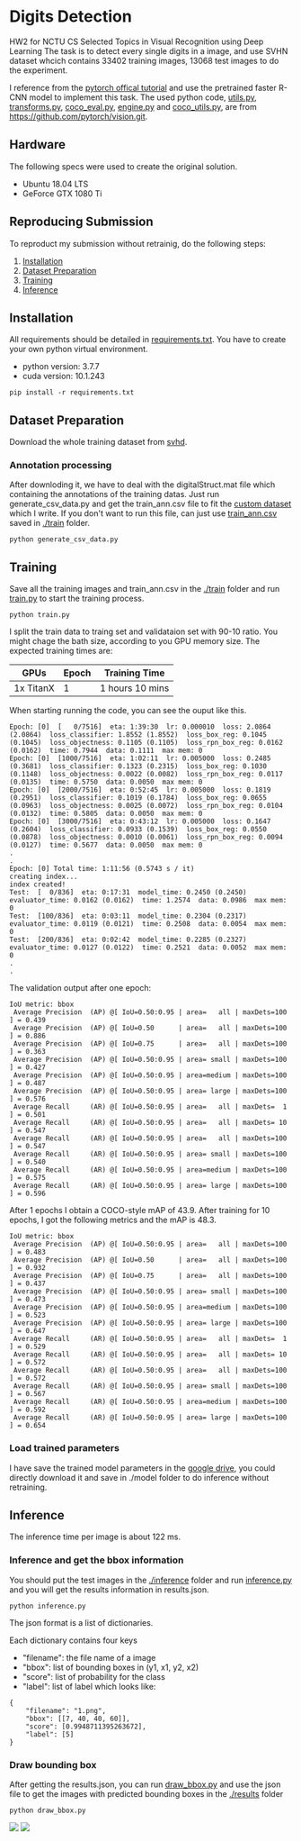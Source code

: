 # Digits Detection
HW2 for NCTU CS Selected Topics in Visual Recognition using Deep Learning
The task is to detect every single digits in a image, and use SVHN dataset whcich contains 33402 training images, 13068 test images to do the experiment.

I reference from the [pytorch offical tutorial](https://pytorch.org/tutorials/intermediate/torchvision_tutorial.html) and use the pretrained faster R-CNN model to implement this task.
The used python code, [utils.py](https://github.com/sweiichen/digits-detection/blob/main/utils.py), [transforms.py](https://github.com/sweiichen/digits-detection/blob/main/transforms.py), [coco_eval.py](https://github.com/sweiichen/digits-detection/blob/main/coco_eval.py), [engine.py](https://github.com/sweiichen/digits-detection/blob/main/engine.py) and [coco_utils.py](https://github.com/sweiichen/digits-detection/blob/main/coco_utils.py), are from https://github.com/pytorch/vision.git.



## Hardware
The following specs were used to create the original solution.
- Ubuntu 18.04 LTS
- GeForce GTX 1080 Ti

## Reproducing Submission
To reproduct my submission without retrainig, do the following steps:
1. [Installation](#installation)
2. [Dataset Preparation](#dataset-preparation)
3. [Training](#training)
4. [Inference](#inference)

## Installation
All requirements should be detailed in [requirements.txt](https://github.com/sweiichen/digits-detection/blob/main/requirements.txt). 
You have to create your own python virtual environment.
- python version: 3.7.7 
- cuda version: 10.1.243

```
pip install -r requirements.txt
```

## Dataset Preparation
Download the whole training dataset from [svhd](http://ufldl.stanford.edu/housenumbers/).
### Annotation processing 
After downloding it, we have to deal with the digitalStruct.mat file which containing the annotations of the training datas.
Just run generate_csv_data.py and get the train_ann.csv file to fit the [custom dataset](https://github.com/sweiichen/digits-detection/blob/main/svhd_dataset.py) which I write.
If you don't want to run this file, can just use [train_ann.csv](https://github.com/sweiichen/digits-detection/blob/main/train/train_ann.csv) saved in [./train](https://github.com/sweiichen/digits-detection/tree/main/train) folder.

```
python generate_csv_data.py
```




## Training
Save all the training images and train_ann.csv in the [./train](https://github.com/sweiichen/digits-detection/tree/main/train) folder and run [train.py](https://github.com/sweiichen/digits-detection/blob/main/train.py) to start the training process. 

```
python train.py
```
I split the train data to traing set and validataion set with 90-10 ratio.
You might chage the bath size, according to you GPU memory size.
The expected training times are:

 GPUs  | Epoch | Training Time
------------ | ------------- | ------------- 
 1x TitanX  | 1 | 1 hours 10 mins
When starting running the code, you can see the ouput like this.
```
Epoch: [0]  [   0/7516]  eta: 1:39:30  lr: 0.000010  loss: 2.0864 (2.0864)  loss_classifier: 1.8552 (1.8552)  loss_box_reg: 0.1045 (0.1045)  loss_objectness: 0.1105 (0.1105)  loss_rpn_box_reg: 0.0162 (0.0162)  time: 0.7944  data: 0.1111  max mem: 0
Epoch: [0]  [1000/7516]  eta: 1:02:11  lr: 0.005000  loss: 0.2485 (0.3681)  loss_classifier: 0.1323 (0.2315)  loss_box_reg: 0.1030 (0.1148)  loss_objectness: 0.0022 (0.0082)  loss_rpn_box_reg: 0.0117 (0.0135)  time: 0.5750  data: 0.0050  max mem: 0
Epoch: [0]  [2000/7516]  eta: 0:52:45  lr: 0.005000  loss: 0.1819 (0.2951)  loss_classifier: 0.1019 (0.1784)  loss_box_reg: 0.0655 (0.0963)  loss_objectness: 0.0025 (0.0072)  loss_rpn_box_reg: 0.0104 (0.0132)  time: 0.5805  data: 0.0050  max mem: 0
Epoch: [0]  [3000/7516]  eta: 0:43:12  lr: 0.005000  loss: 0.1647 (0.2604)  loss_classifier: 0.0933 (0.1539)  loss_box_reg: 0.0550 (0.0878)  loss_objectness: 0.0010 (0.0061)  loss_rpn_box_reg: 0.0094 (0.0127)  time: 0.5677  data: 0.0050  max mem: 0
.
.
Epoch: [0] Total time: 1:11:56 (0.5743 s / it)
creating index...
index created!
Test:  [  0/836]  eta: 0:17:31  model_time: 0.2450 (0.2450)  evaluator_time: 0.0162 (0.0162)  time: 1.2574  data: 0.0986  max mem: 0
Test:  [100/836]  eta: 0:03:11  model_time: 0.2304 (0.2317)  evaluator_time: 0.0119 (0.0121)  time: 0.2508  data: 0.0054  max mem: 0
Test:  [200/836]  eta: 0:02:42  model_time: 0.2285 (0.2327)  evaluator_time: 0.0127 (0.0122)  time: 0.2521  data: 0.0052  max mem: 0
.
.
```

The validation output after one epoch:
```
IoU metric: bbox
 Average Precision  (AP) @[ IoU=0.50:0.95 | area=   all | maxDets=100 ] = 0.439
 Average Precision  (AP) @[ IoU=0.50      | area=   all | maxDets=100 ] = 0.886
 Average Precision  (AP) @[ IoU=0.75      | area=   all | maxDets=100 ] = 0.363
 Average Precision  (AP) @[ IoU=0.50:0.95 | area= small | maxDets=100 ] = 0.427
 Average Precision  (AP) @[ IoU=0.50:0.95 | area=medium | maxDets=100 ] = 0.487
 Average Precision  (AP) @[ IoU=0.50:0.95 | area= large | maxDets=100 ] = 0.576
 Average Recall     (AR) @[ IoU=0.50:0.95 | area=   all | maxDets=  1 ] = 0.501
 Average Recall     (AR) @[ IoU=0.50:0.95 | area=   all | maxDets= 10 ] = 0.547
 Average Recall     (AR) @[ IoU=0.50:0.95 | area=   all | maxDets=100 ] = 0.547
 Average Recall     (AR) @[ IoU=0.50:0.95 | area= small | maxDets=100 ] = 0.540
 Average Recall     (AR) @[ IoU=0.50:0.95 | area=medium | maxDets=100 ] = 0.575
 Average Recall     (AR) @[ IoU=0.50:0.95 | area= large | maxDets=100 ] = 0.596
```
After 1 epochs I obtain a COCO-style mAP of 43.9.
After training for 10 epochs, I got the following metrics and the mAP is 48.3.
```
IoU metric: bbox
 Average Precision  (AP) @[ IoU=0.50:0.95 | area=   all | maxDets=100 ] = 0.483
 Average Precision  (AP) @[ IoU=0.50      | area=   all | maxDets=100 ] = 0.932
 Average Precision  (AP) @[ IoU=0.75      | area=   all | maxDets=100 ] = 0.437
 Average Precision  (AP) @[ IoU=0.50:0.95 | area= small | maxDets=100 ] = 0.473
 Average Precision  (AP) @[ IoU=0.50:0.95 | area=medium | maxDets=100 ] = 0.523
 Average Precision  (AP) @[ IoU=0.50:0.95 | area= large | maxDets=100 ] = 0.647
 Average Recall     (AR) @[ IoU=0.50:0.95 | area=   all | maxDets=  1 ] = 0.529
 Average Recall     (AR) @[ IoU=0.50:0.95 | area=   all | maxDets= 10 ] = 0.572
 Average Recall     (AR) @[ IoU=0.50:0.95 | area=   all | maxDets=100 ] = 0.572
 Average Recall     (AR) @[ IoU=0.50:0.95 | area= small | maxDets=100 ] = 0.567
 Average Recall     (AR) @[ IoU=0.50:0.95 | area=medium | maxDets=100 ] = 0.592
 Average Recall     (AR) @[ IoU=0.50:0.95 | area= large | maxDets=100 ] = 0.654
```



### Load trained parameters
I have save the trained model parameters in the [google drive](https://drive.google.com/file/d/1YlV7PhROIFigH4E-lgHxWlUN6bkRWeOA/view?usp=sharing), you could directly download it and save in ./model folder to do inference without retraining.


## Inference
The inference time per image is about 122 ms.
### Inference and get the bbox information
You should put the test images in the [./inference](https://github.com/sweiichen/digits-detection/tree/main/inference) folder and run [inference.py](https://github.com/sweiichen/digits-detection/blob/main/inference.py) and you will get the results information in results.json.
```
python inference.py
```
The json format is a list of dictionaries.

Each dictionary contains four keys
- "filename": the file name of a image 
- "bbox": list of bounding boxes in (y1, x1, y2, x2)
- "score": list of probability for the class
- "label": list of label
which looks like: 
```
{
    "filename": "1.png",
    "bbox": [[7, 40, 40, 60]],
    "score": [0.9948711395263672], 
    "label": [5]
}
```

### Draw bounding box
After getting the results.json, you can run [draw_bbox.py](https://github.com/sweiichen/digits-detection/blob/main/draw_bbox.py) and use the json file to get the images with predicted bounding boxes in the [./results](https://github.com/sweiichen/digits-detection/tree/main/results) folder
```
python draw_bbox.py
```

![](https://i.imgur.com/N7OwQAc.png) 
![](https://i.imgur.com/aVjS6Ww.png)





